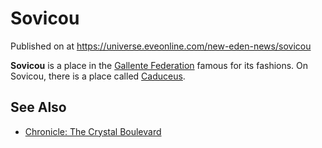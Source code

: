 # Sovicou
Published on  at https://universe.eveonline.com/new-eden-news/sovicou

**Sovicou** is a place in the [Gallente Federation](4bufc5OaK80rlo20Pez6gK)
famous for its fashions. On Sovicou, there is a place called
[Caduceus](670J6Ig4gvuntTXjO4v0E0).

See Also
--------
- [Chronicle: The Crystal Boulevard](5S78lsJE2tnuLoV9qcIPe3)
